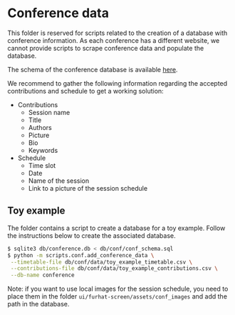 # Conference data

This folder is reserved for scripts related to the creation of a database with conference information. 
As each conference has a different website, we cannot provide scripts to scrape conference data and populate the database.

The schema of the conference database is available [here](../../db/conf/conf_schema.sql).

We recommend to gather the following information regarding the accepted contributions and schedule to get a working solution:
* Contributions
    * Session name
    * Title
    * Authors
    * Picture
    * Bio
    * Keywords
* Schedule
    * Time slot
    * Date
    * Name of the session
    * Link to a picture of the session schedule

## Toy example

The folder contains a script to create a database for a toy example.
Follow the instructions below to create the associated database.

```bash
$ sqlite3 db/conference.db < db/conf/conf_schema.sql
$ python -m scripts.conf.add_conference_data \
 --timetable-file db/conf/data/toy_example_timetable.csv \
 --contributions-file db/conf/data/toy_example_contributions.csv \
 --db-name conference
```

Note: if you want to use local images for the session schedule, you need to place them in the folder `ui/furhat-screen/assets/conf_images` and add the path in the database.